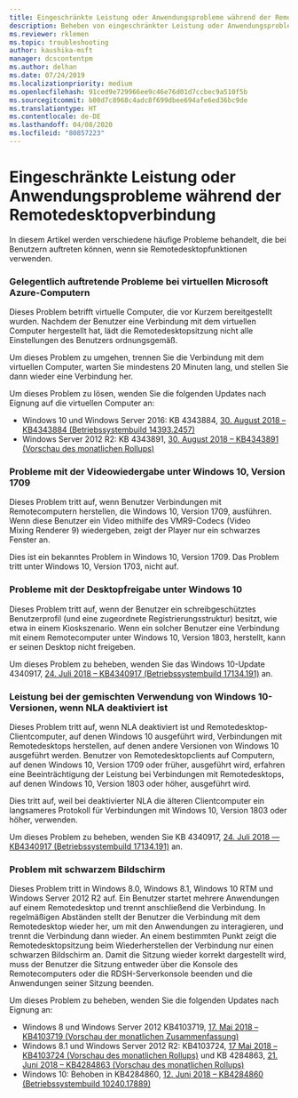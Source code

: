 ```yaml
---
title: Eingeschränkte Leistung oder Anwendungsprobleme während der Remotedesktopverbindung
description: Beheben von eingeschränkter Leistung oder Anwendungsproblemen während der Remotedesktopverbindung.
ms.reviewer: rklemen
ms.topic: troubleshooting
author: kaushika-msft
manager: dcscontentpm
ms.author: delhan
ms.date: 07/24/2019
ms.localizationpriority: medium
ms.openlocfilehash: 91ced9e729966ee9c46e76d01d7ccbec9a510f5b
ms.sourcegitcommit: b00d7c8968c4adc8f699dbee694afe6ed36bc9de
ms.translationtype: HT
ms.contentlocale: de-DE
ms.lasthandoff: 04/08/2020
ms.locfileid: "80857223"
---
```

# <a name="poor-performance-or-application-problems-during-remote-desktop-connection"></a>Eingeschränkte Leistung oder Anwendungsprobleme während der Remotedesktopverbindung

In diesem Artikel werden verschiedene häufige Probleme behandelt, die bei Benutzern auftreten können, wenn sie Remotedesktopfunktionen verwenden.

### <a name="intermittent-problems-with-new-microsoft-azure-virtual-machines"></a>Gelegentlich auftretende Probleme bei virtuellen Microsoft Azure-Computern

Dieses Problem betrifft virtuelle Computer, die vor Kurzem bereitgestellt wurden. Nachdem der Benutzer eine Verbindung mit dem virtuellen Computer hergestellt hat, lädt die Remotedesktopsitzung nicht alle Einstellungen des Benutzers ordnungsgemäß.

Um dieses Problem zu umgehen, trennen Sie die Verbindung mit dem virtuellen Computer, warten Sie mindestens 20 Minuten lang, und stellen Sie dann wieder eine Verbindung her.

Um dieses Problem zu lösen, wenden Sie die folgenden Updates nach Eignung auf die virtuellen Computer an:

  - Windows 10 und Windows Server 2016: KB 4343884, [30. August 2018 – KB4343884 (Betriebssystembuild 14393.2457)](https://support.microsoft.com/help/4343884/windows-10-update-kb4343884)
  - Windows Server 2012 R2: KB 4343891, [30. August 2018 – KB4343891 (Vorschau des monatlichen Rollups)](https://support.microsoft.com/help/4343891/windows-81-update-kb4343891)

### <a name="video-playback-issues-on-windows-10-version-1709"></a>Probleme mit der Videowiedergabe unter Windows 10, Version 1709

Dieses Problem tritt auf, wenn Benutzer Verbindungen mit Remotecomputern herstellen, die Windows 10, Version 1709, ausführen. Wenn diese Benutzer ein Video mithilfe des VMR9-Codecs (Video Mixing Renderer 9) wiedergeben, zeigt der Player nur ein schwarzes Fenster an.

Dies ist ein bekanntes Problem in Windows 10, Version 1709. Das Problem tritt unter Windows 10, Version 1703, nicht auf.

### <a name="desktop-sharing-issues-on-windows-10"></a>Probleme mit der Desktopfreigabe unter Windows 10

Dieses Problem tritt auf, wenn der Benutzer ein schreibgeschütztes Benutzerprofil (und eine zugeordnete Registrierungsstruktur) besitzt, wie etwa in einem Kioskszenario. Wenn ein solcher Benutzer eine Verbindung mit einem Remotecomputer unter Windows 10, Version 1803, herstellt, kann er seinen Desktop nicht freigeben.

Um dieses Problem zu beheben, wenden Sie das Windows 10-Update 4340917, [24. Juli 2018 – KB4340917 (Betriebssystembuild 17134.191)](https://support.microsoft.com/help/4340917/windows-10-update-kb4340917) an.

### <a name="performance-issues-when-mixing-versions-of-windows-10-if-nla-is-disabled"></a>Leistung bei der gemischten Verwendung von Windows 10-Versionen, wenn NLA deaktiviert ist

Dieses Problem tritt auf, wenn NLA deaktiviert ist und Remotedesktop-Clientcomputer, auf denen Windows 10 ausgeführt wird, Verbindungen mit Remotedesktops herstellen, auf denen andere Versionen von Windows 10 ausgeführt werden. Benutzer von Remotedesktopclients auf Computern, auf denen Windows 10, Version 1709 oder früher, ausgeführt wird, erfahren eine Beeinträchtigung der Leistung bei Verbindungen mit Remotedesktops, auf denen Windows 10, Version 1803 oder höher, ausgeführt wird.

Dies tritt auf, weil bei deaktivierter NLA die älteren Clientcomputer ein langsameres Protokoll für Verbindungen mit Windows 10, Version 1803 oder höher, verwenden.

Um dieses Problem zu beheben, wenden Sie KB 4340917, [24. Juli 2018 — KB4340917 (Betriebssystembuild 17134.191)](https://support.microsoft.com/help/4340917/windows-10-update-kb4340917) an.

### <a name="black-screen-issue"></a>Problem mit schwarzem Bildschirm

Dieses Problem tritt in Windows 8.0, Windows 8.1, Windows 10 RTM und Windows Server 2012 R2 auf. Ein Benutzer startet mehrere Anwendungen auf einem Remotedesktop und trennt anschließend die Verbindung. In regelmäßigen Abständen stellt der Benutzer die Verbindung mit dem Remotedesktop wieder her, um mit den Anwendungen zu interagieren, und trennt die Verbindung dann wieder. An einem bestimmten Punkt zeigt die Remotedesktopsitzung beim Wiederherstellen der Verbindung nur einen schwarzen Bildschirm an. Damit die Sitzung wieder korrekt dargestellt wird, muss der Benutzer die Sitzung entweder über die Konsole des Remotecomputers oder die RDSH-Serverkonsole beenden und die Anwendungen seiner Sitzung beenden.

Um dieses Problem zu beheben, wenden Sie die folgenden Updates nach Eignung an:

  - Windows 8 und Windows Server 2012 KB4103719, [17. Mai 2018 – KB4103719 (Vorschau der monatlichen Zusammenfassung)](https://support.microsoft.com/help/4103719/windows-server-2012-update-kb4103719)
  - Windows 8.1 und Windows Server 2012 R2: KB4103724, [17 Mai 2018 – KB4103724 (Vorschau des monatlichen Rollups)](https://support.microsoft.com/help/4103724/windows-81-update-kb4103724) und KB 4284863, [21. Juni 2018 – KB4284863 (Vorschau des monatlichen Rollups)](https://support.microsoft.com/help/4284863/windows-81-update-kb4284863)
  - Windows 10: Behoben in KB4284860, [12. Juni 2018 – KB4284860 (Betriebssystembuild 10240.17889)](https://support.microsoft.com/help/4284860/windows-10-update-kb4284860)
